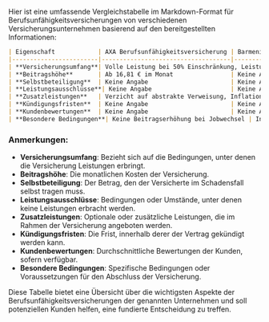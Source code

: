 Hier ist eine umfassende Vergleichstabelle im Markdown-Format für Berufsunfähigkeitsversicherungen von verschiedenen Versicherungsunternehmen basierend auf den bereitgestellten Informationen:

```markdown
| Eigenschaft            | AXA Berufsunfähigkeitsversicherung | Barmenia Berufsunfähigkeitsversicherung | ERGO Berufsunfähigkeitsversicherung | HUK-Coburg Berufsunfähigkeitsversicherung | Signal Iduna Berufsunfähigkeitsversicherung |
|------------------------|------------------------------------|----------------------------------------|-------------------------------------|-------------------------------------------|---------------------------------------------|
| **Versicherungsumfang**| Volle Leistung bei 50% Einschränkung, Leistung bei schweren Krankheiten | Absicherung von 22 Grundfähigkeiten, Schutz unabhängig von beruflicher Tätigkeit | Monatliche Leistung ab 50% Berufsunfähigkeit, Leistungen bei gesetzlicher Erwerbsminderung | Volle Leistung ab 50% Berufsunfähigkeit, Leistung bei Pflegebedürftigkeit | Volle Rente ab 50% Berufsunfähigkeit, Schutz bei Demenz oder Pflegebedürftigkeit |
| **Beitragshöhe**       | Ab 16,81 € im Monat                | Keine Angabe                            | Keine Angabe                         | Ab 14,72 € im Monat                       | 37,70 €/Monat (Tarif SI WorkLife EXKLUSIV)  |
| **Selbstbeteiligung**  | Keine Angabe                       | Keine Angabe                            | Keine Angabe                         | Keine Angabe                              | Keine Angabe                                |
| **Leistungsausschlüsse**| Keine Angabe                      | Keine Angabe                            | Keine Angabe                         | Keine Angabe                              | Berufsunfähigkeit zu weniger als 50%, absichtlich herbeigeführte Berufsunfähigkeit |
| **Zusatzleistungen**   | Verzicht auf abstrakte Verweisung, Inflationsschutz | Steuerliche Vorteile, Erweiterte Infektionsklausel | Nachversicherungsgarantie, Optional: Pflege Plus | Reha-Leistungen, Notfallpaket Kind | Überschüsse werden an den Versicherten weitergegeben |
| **Kündigungsfristen**  | Keine Angabe                       | Keine Angabe                            | Keine Angabe                         | Keine Angabe                              | Bis zum 67. Lebensjahr                      |
| **Kundenbewertungen**  | Keine Angabe                       | Keine Angabe                            | Keine Angabe                         | Ausgezeichnet mit "sehr gut" von Finanztest | Keine Angabe                                |
| **Besondere Bedingungen**| Keine Beitragserhöhung bei Jobwechsel | Individuell anpassbar, Passend-für-Sie-Schutz | Start-Varianten für Studenten, Azubis und Schüler | Flexible Anpassung der Beitrags- und Absicherungshöhe | Flexibel anpassbar bei Lebensveränderungen  |
```

### Anmerkungen:
- **Versicherungsumfang**: Bezieht sich auf die Bedingungen, unter denen die Versicherung Leistungen erbringt.
- **Beitragshöhe**: Die monatlichen Kosten der Versicherung.
- **Selbstbeteiligung**: Der Betrag, den der Versicherte im Schadensfall selbst tragen muss.
- **Leistungsausschlüsse**: Bedingungen oder Umstände, unter denen keine Leistungen erbracht werden.
- **Zusatzleistungen**: Optionale oder zusätzliche Leistungen, die im Rahmen der Versicherung angeboten werden.
- **Kündigungsfristen**: Die Frist, innerhalb derer der Vertrag gekündigt werden kann.
- **Kundenbewertungen**: Durchschnittliche Bewertungen der Kunden, sofern verfügbar.
- **Besondere Bedingungen**: Spezifische Bedingungen oder Voraussetzungen für den Abschluss der Versicherung.

Diese Tabelle bietet eine Übersicht über die wichtigsten Aspekte der Berufsunfähigkeitsversicherungen der genannten Unternehmen und soll potenziellen Kunden helfen, eine fundierte Entscheidung zu treffen.